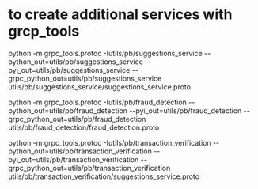 # to create additional services with grcp_tools
 python -m grpc_tools.protoc -Iutils/pb/suggestions_service --python_out=utils/pb/suggestions_service --pyi_out=utils/pb/suggestions_service --grpc_python_out=utils/pb/suggestions_service utils/pb/suggestions_service/suggestions_service.proto

 python -m grpc_tools.protoc -Iutils/pb/fraud_detection --python_out=utils/pb/fraud_detection --pyi_out=utils/pb/fraud_detection --grpc_python_out=utils/pb/fraud_detection utils/pb/fraud_detection/fraud_detection.proto


 python -m grpc_tools.protoc -Iutils/pb/transaction_verification --python_out=utils/pb/transaction_verification --pyi_out=utils/pb/transaction_verification --grpc_python_out=utils/pb/transaction_verification utils/pb/transaction_verification/suggestions_service.proto